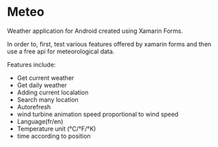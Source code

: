 # Meteo
Weather application for Android created using Xamarin Forms.

In order to, first, test various features offered by xamarin forms and then use a free api for meteorological data.

Features include:
* Get current weather
* Get daily weather
* Adding current localation
* Search many location
* Autorefresh
* wind turbine animation speed proportional to wind speed
* Language(fr/en)
* Temperature unit (°C/°F/°K)
* time according to position
